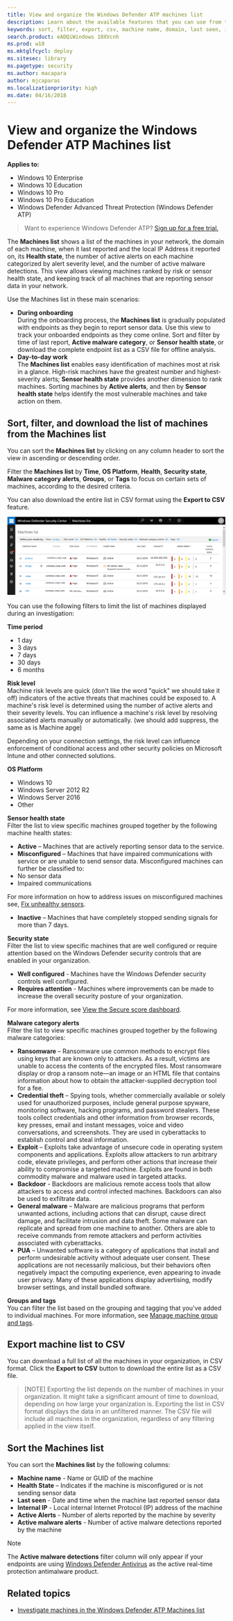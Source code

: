 ```yaml
---
title: View and organize the Windows Defender ATP machines list
description: Learn about the available features that you can use from the Machines list such as sorting, filtering, and exporting the list to enhance investigations.
keywords: sort, filter, export, csv, machine name, domain, last seen, internal IP, health state, active alerts, active malware detections, threat category, review alerts, network, connection, malware, type, password stealer, ransomware, exploit, threat, general malware, unwanted software
search.product: eADQiWindows 10XVcnh
ms.prod: w10
ms.mktglfcycl: deploy
ms.sitesec: library
ms.pagetype: security
ms.author: macapara
author: mjcaparas
ms.localizationpriority: high
ms.date: 04/16/2018
---
```


# View and organize the Windows Defender ATP Machines list

**Applies to:**

- Windows 10 Enterprise
- Windows 10 Education
- Windows 10 Pro
- Windows 10 Pro Education
- Windows Defender Advanced Threat Protection (Windows Defender ATP)

>Want to experience Windows Defender ATP? [Sign up for a free trial.](https://www.microsoft.com/en-us/WindowsForBusiness/windows-atp?ocid=docs-wdatp-machinesview-abovefoldlink)

The **Machines list** shows a list of the machines in your network, the domain of each machine, when it last reported and the local IP Address it reported on, its **Health state**, the number of active alerts on each machine categorized by alert severity level, and the number of active malware detections. This view allows viewing machines ranked by risk or sensor health state, and keeping track of all machines that are reporting sensor data in your network.

Use the Machines list in these main scenarios:

- **During onboarding**<br>
  During the onboarding process, the **Machines list** is gradually populated with endpoints as they begin to report sensor data. Use this view to track your onboarded endpoints as they come online. Sort and filter by time of last report, **Active malware category**, or **Sensor health state**, or download the complete endpoint list as a CSV file for offline analysis.
- **Day-to-day work** <br>
  The **Machines list** enables easy identification of machines most at risk in a glance. High-risk machines have the greatest number and highest-severity alerts; **Sensor health state** provides another dimension to rank machines. Sorting machines by **Active alerts**, and then by **Sensor health state** helps identify the most vulnerable machines and take action on them.

## Sort, filter, and download the list of machines from the Machines list
You can sort the **Machines list** by clicking on any column header to sort the view in ascending or descending order.  

Filter the **Machines list** by **Time**, **OS Platform**, **Health**, **Security state**, **Malware category alerts**, **Groups**, or **Tags** to focus on certain sets of machines, according to the desired criteria.  

You can also download the entire list in CSV format using the **Export to CSV** feature.

![Image of machines list with list of machines](images/atp-machines-list-view2.png)

You can use the following filters to limit the list of machines displayed during an investigation:

**Time period**</br>
- 1 day
- 3 days
- 7 days
- 30 days
- 6 months

**Risk level**</br>
Machine risk levels are quick (don't like the word "quick" we  should take it off) indicators of the active threats that machines could be exposed to. A machine's risk level is determined using the number of active alerts and their severity levels. You can influence a machine's risk level by resolving associated alerts manually or automatically. (we should add suppress, the same as is Machine apge)

Depending on your connection settings, the risk level can influence enforcement of conditional access and other security policies on Microsoft Intune and other connected solutions.


**OS Platform**</br>
- Windows 10
- Windows Server 2012 R2
- Windows Server 2016
- Other


**Sensor health state**</br>
Filter the list to view specific machines grouped together by the following machine health states:

- **Active** – Machines that are actively reporting sensor data to the service.
-	**Misconfigured** – Machines that have impaired communications with service or are unable to send sensor data. Misconfigured machines can further be classified to:
  - No sensor data
  - Impaired communications

  For more information on how to address issues on misconfigured machines see,  [Fix unhealthy sensors](fix-unhealhty-sensors-windows-defender-advanced-threat-protection.md).
-	**Inactive** – Machines that have completely stopped sending signals for more than 7 days.


**Security state**</br>
Filter the list to view specific machines that are well configured or require attention based on the Windows Defender security controls that are enabled in your organization. 


- **Well configured** - Machines have the Windows Defender security controls well configured. 
- **Requires attention** - Machines where improvements can be made to increase the overall security posture of your organization.

For more information, see [View the Secure score dashboard](security-analytics-dashboard-windows-defender-advanced-threat-protection.md).

**Malware category alerts**</br>
Filter the list to view specific machines grouped together by the following malware categories:
  -	**Ransomware** – Ransomware use common methods to encrypt files using keys that are known only to attackers. As a result, victims are unable to access the contents of the encrypted files. Most ransomware display or drop a ransom note—an image or an HTML file that contains information about how to obtain the attacker-supplied decryption tool for a fee.
  -	**Credential theft** – Spying tools, whether commercially available or solely used for unauthorized purposes, include general purpose spyware, monitoring software, hacking programs, and password stealers.
  These tools collect credentials and other information from browser records, key presses, email and instant messages, voice and video conversations, and screenshots. They are used in cyberattacks to establish control and steal information.
  -	**Exploit** – Exploits take advantage of unsecure code in operating system components and applications. Exploits allow attackers to run arbitrary code, elevate privileges, and perform other actions that increase their ability to compromise a targeted machine. Exploits are found in both commodity malware and malware used in targeted attacks.
  - **Backdoor** - Backdoors are malicious remote access tools that allow attackers to access and control infected machines. Backdoors can also be used to exfiltrate data.
  -	**General malware** – Malware are malicious programs that perform unwanted actions, including actions that can disrupt, cause direct damage, and facilitate intrusion and data theft. Some malware can replicate and spread from one machine to another. Others are able to receive commands from remote attackers and perform activities associated with cyberattacks.
  -	**PUA** – Unwanted software is a category of applications that install and perform undesirable activity without adequate user consent. These applications are not necessarily malicious, but their behaviors often negatively impact the computing experience, even appearing to invade user privacy. Many of these applications display advertising, modify browser settings, and install bundled software.

**Groups and tags** </br>
You can filter the list based on the grouping and tagging that you've added to individual machines. For more information, see [Manage machine group and tags](investigate-machines-windows-defender-advanced-threat-protection.md#manage-machine-group-and-tags).

## Export machine list to CSV
You can  download a full list of all the machines in your organization, in CSV format. Click the **Export to CSV** button to download the entire list as a CSV file.

>[NOTE]
> Exporting the list depends on the number of machines in your organization. It might take a significant amount of time to download, depending on how large your organization is.
Exporting the list in CSV format displays the data in an unfiltered manner. The CSV file will include all machines in the organization, regardless of any filtering applied in the view itself.

## Sort the Machines list
You can sort the **Machines list** by the following columns:

- **Machine name** - Name or GUID of the machine
- **Health State** – Indicates if the machine is misconfigured or is not sending sensor data
- **Last seen** - Date and time when the machine last reported sensor data
- **Internal IP** - Local internal Internet Protocol (IP) address of the machine
- **Active Alerts** - Number of alerts reported by the machine by severity
- **Active malware alerts** - Number of active malware detections reported by the machine

> [!NOTE]
> The **Active malware detections** filter column will only appear if your endpoints are using [Windows Defender Antivirus](../windows-defender-antivirus/windows-defender-antivirus-in-windows-10.md) as the active real-time protection antimalware product.


## Related topics
- [Investigate machines in the Windows Defender ATP Machines list](investigate-machines-windows-defender-advanced-threat-protection.md)
